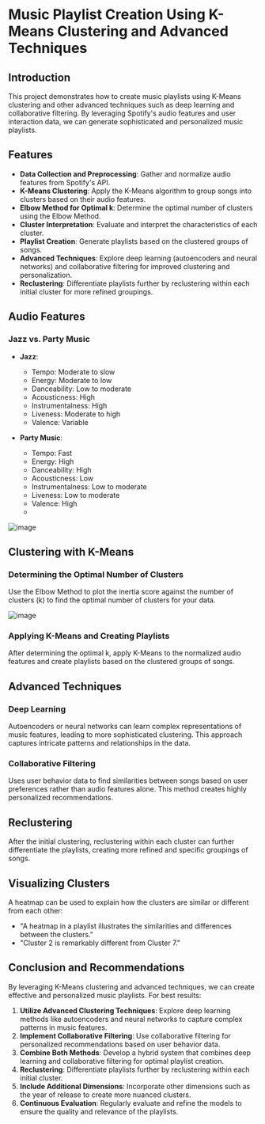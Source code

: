 # Music Playlist Creation Using K-Means Clustering and Advanced Techniques

## Introduction

This project demonstrates how to create music playlists using K-Means clustering and other advanced techniques such as deep learning and collaborative filtering. By leveraging Spotify's audio features and user interaction data, we can generate sophisticated and personalized music playlists.

## Features

- **Data Collection and Preprocessing**: Gather and normalize audio features from Spotify's API.
- **K-Means Clustering**: Apply the K-Means algorithm to group songs into clusters based on their audio features.
- **Elbow Method for Optimal k**: Determine the optimal number of clusters using the Elbow Method.
- **Cluster Interpretation**: Evaluate and interpret the characteristics of each cluster.
- **Playlist Creation**: Generate playlists based on the clustered groups of songs.
- **Advanced Techniques**: Explore deep learning (autoencoders and neural networks) and collaborative filtering for improved clustering and personalization.
- **Reclustering**: Differentiate playlists further by reclustering within each initial cluster for more refined groupings.

## Audio Features

### Jazz vs. Party Music

- **Jazz**:
  - Tempo: Moderate to slow
  - Energy: Moderate to low
  - Danceability: Low to moderate
  - Acousticness: High
  - Instrumentalness: High
  - Liveness: Moderate to high
  - Valence: Variable

- **Party Music**:
  - Tempo: Fast
  - Energy: High
  - Danceability: High
  - Acousticness: Low
  - Instrumentalness: Low to moderate
  - Liveness: Low to moderate
  - Valence: High
  - 
![image](https://github.com/NuriaAmezaga/Unsupervised-ML/assets/168557674/20f23d63-d36f-45a5-b613-e47e0fc612d3)

## Clustering with K-Means

### Determining the Optimal Number of Clusters

Use the Elbow Method to plot the inertia score against the number of clusters (k) to find the optimal number of clusters for your data.

![image](https://github.com/NuriaAmezaga/Unsupervised-ML/assets/168557674/f7e378da-6233-4eb5-a255-a44cc6129376)


### Applying K-Means and Creating Playlists

After determining the optimal k, apply K-Means to the normalized audio features and create playlists based on the clustered groups of songs.

## Advanced Techniques

### Deep Learning

Autoencoders or neural networks can learn complex representations of music features, leading to more sophisticated clustering. This approach captures intricate patterns and relationships in the data.

### Collaborative Filtering

Uses user behavior data to find similarities between songs based on user preferences rather than audio features alone. This method creates highly personalized recommendations.

## Reclustering

After the initial clustering, reclustering within each cluster can further differentiate the playlists, creating more refined and specific groupings of songs.

## Visualizing Clusters

A heatmap can be used to explain how the clusters are similar or different from each other:

- "A heatmap in a playlist illustrates the similarities and differences between the clusters."
- "Cluster 2 is remarkably different from Cluster 7."

## Conclusion and Recommendations

By leveraging K-Means clustering and advanced techniques, we can create effective and personalized music playlists. For best results:

1. **Utilize Advanced Clustering Techniques**: Explore deep learning methods like autoencoders and neural networks to capture complex patterns in music features.
2. **Implement Collaborative Filtering**: Use collaborative filtering for personalized recommendations based on user behavior data.
3. **Combine Both Methods**: Develop a hybrid system that combines deep learning and collaborative filtering for optimal playlist creation.
4. **Reclustering**: Differentiate playlists further by reclustering within each initial cluster.
5. **Include Additional Dimensions**: Incorporate other dimensions such as the year of release to create more nuanced clusters.
6. **Continuous Evaluation**: Regularly evaluate and refine the models to ensure the quality and relevance of the playlists.


